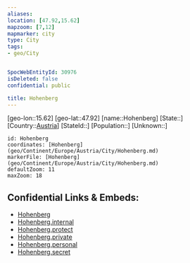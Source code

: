```yaml
---
aliases: 
location: [47.92,15.62]
mapzoom: [7,12] 
mapmarker: city 
type: City
tags:
- geo/City


SpocWebEntityId: 30976
isDeleted: false
confidential: public

title: Hohenberg
---
```

[geo-lon::15.62]
[geo-lat::47.92]
[name::Hohenberg]
[State::]
[Country::[Austria](geo/Continent/Europe/Austria.md)]
[StateId::]
[Population::]
[Unknown::]


```leaflet
id: Hohenberg
coordinates: [Hohenberg](geo/Continent/Europe/Austria/City/Hohenberg.md)
markerFile: [Hohenberg](geo/Continent/Europe/Austria/City/Hohenberg.md)
defaultZoom: 11 
maxZoom: 18
```


## Confidential Links & Embeds: 
- [Hohenberg](../../../../../../_public/geo/Continent/Europe/Austria/City/Hohenberg.md) 
- [Hohenberg.internal](../../../../../../_internal/geo/Continent/Europe/Austria/City/Hohenberg.internal.md) 
- [Hohenberg.protect](../../../../../../_protect/geo/Continent/Europe/Austria/City/Hohenberg.protect.md) 
- [Hohenberg.private](../../../../../../_private/geo/Continent/Europe/Austria/City/Hohenberg.private.md) 
- [Hohenberg.personal](../../../../../../_personal/geo/Continent/Europe/Austria/City/Hohenberg.personal.md) 
- [Hohenberg.secret](../../../../../../_secret/geo/Continent/Europe/Austria/City/Hohenberg.secret.md) 

